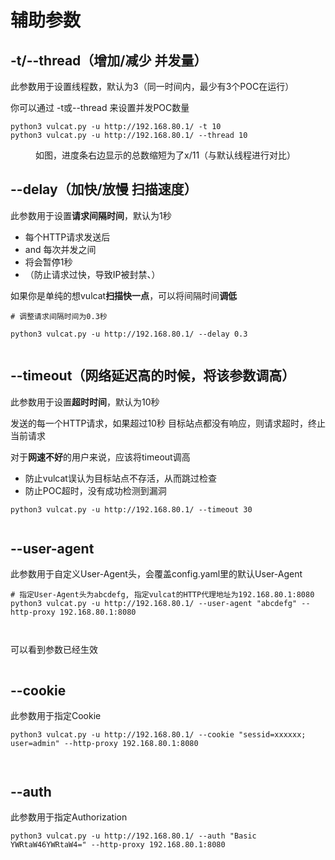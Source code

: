 # 辅助参数

## -t/--thread（增加/减少 并发量）

此参数用于设置线程数，默认为3（同一时间内，最少有3个POC在运行）

你可以通过 -t或--thread 来设置并发POC数量

```
python3 vulcat.py -u http://192.168.80.1/ -t 10
python3 vulcat.py -u http://192.168.80.1/ --thread 10
```

<figure>如图，进度条右边显示的总数缩短为了x/11（与默认线程进行对比）<img src="../../../static/imgs/usage/thread.png" alt=""><figcaption></figcaption></figure>

## --delay（加快/放慢 扫描速度）

此参数用于设置**请求间隔时间**，默认为1秒
* 每个HTTP请求发送后
* and 每次并发之间
* 将会暂停1秒
* （防止请求过快，导致IP被封禁、）

如果你是单纯的想vulcat**扫描快一点**，可以将间隔时间**调低**

```
# 调整请求间隔时间为0.3秒

python3 vulcat.py -u http://192.168.80.1/ --delay 0.3
```

<figure><img src="../../../static/imgs/usage/delay.png" alt=""><figcaption></figcaption></figure>

## --timeout（网络延迟高的时候，将该参数调高）

此参数用于设置**超时时间**，默认为10秒

发送的每一个HTTP请求，如果超过10秒 目标站点都没有响应，则请求超时，终止当前请求

对于**网速不好**的用户来说，应该将timeout调高
* 防止vulcat误认为目标站点不存活，从而跳过检查
* 防止POC超时，没有成功检测到漏洞

```
python3 vulcat.py -u http://192.168.80.1/ --timeout 30
```

<figure><img src="../../../static/imgs/usage/timeout.png" alt=""><figcaption></figcaption></figure>

## --user-agent

此参数用于自定义User-Agent头，会覆盖config.yaml里的默认User-Agent

```
# 指定User-Agent头为abcdefg, 指定vulcat的HTTP代理地址为192.168.80.1:8080
python3 vulcat.py -u http://192.168.80.1/ --user-agent "abcdefg" --http-proxy 192.168.80.1:8080
```

<figure><img src="../../../static/imgs/usage/useragent_01.png" alt=""><figcaption></figcaption></figure>

<figure><img src="../../../static/imgs/usage/useragent_02.png" alt=""><figcaption></figcaption></figure>

可以看到参数已经生效

<figure><img src="../../../static/imgs/usage/useragent_03.png" alt=""><figcaption></figcaption></figure>

## --cookie

此参数用于指定Cookie

```
python3 vulcat.py -u http://192.168.80.1/ --cookie "sessid=xxxxxx; user=admin" --http-proxy 192.168.80.1:8080
```

<figure><img src="../../../static/imgs/usage/cookie_01.png" alt=""><figcaption></figcaption></figure>

<figure><img src="../../../static/imgs/usage/cookie_02.png" alt=""><figcaption></figcaption></figure>

## --auth

此参数用于指定Authorization

```
python3 vulcat.py -u http://192.168.80.1/ --auth "Basic YWRtaW46YWRtaW4=" --http-proxy 192.168.80.1:8080
```

<figure><img src="../../../static/imgs/usage/auth_01.png" alt=""><figcaption></figcaption></figure>

<figure><img src="../../../static/imgs/usage/auth_02.png" alt=""><figcaption></figcaption></figure>
